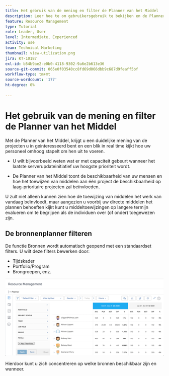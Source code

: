 ```yaml
---
title: Het gebruik van de mening en filter de Planner van het Middel
description: Leer hoe te om gebruikersgebruik te bekijken en de Planner van het Middel te filtreren.
feature: Resource Management
type: Tutorial
role: Leader, User
level: Intermediate, Experienced
activity: use
team: Technical Marketing
thumbnail: view-utilization.png
jira: KT-10187
exl-id: b54b9ae2-e0b0-4118-9302-9a6e2b613e36
source-git-commit: 065e0f03540cc8fd69d066dbb9c687d9feaff5bf
workflow-type: tm+mt
source-wordcount: '177'
ht-degree: 0%

---
```


# Het gebruik van de mening en filter de Planner van het Middel

Met de Planner van het Middel, krijgt u een duidelijke mening van de projecten u in geinteresseerd bent en een blik in real time kijkt hoe uw personeel omhoog stapelt om hen uit te voeren.

* U wilt bijvoorbeeld weten wat er met capaciteit gebeurt wanneer het laatste serverupdateinitiatief uw hoogste prioriteit wordt.

* De Planner van het Middel toont de beschikbaarheid van uw mensen en hoe het toewijzen van middelen aan één project de beschikbaarheid op laag-prioritaire projecten zal beïnvloeden.


U zult niet alleen kunnen zien hoe de toewijzing van middelen het werk van vandaag beïnvloedt, maar aangezien u voorbij uw directe middelen het plannen behoeften kijkt kunt u middeltoewijzingen op langere termijn evalueren om te begrijpen als de individuen over (of onder) toegewezen zijn.

## De bronnenplanner filteren

De functie Bronnen wordt automatisch geopend met een standaardset filters. U wilt deze filters bewerken door:

* Tijdskader
* Portfolio/Program
* Brongroepen, enz.

![&#x200B; filter van de middelplanner &#x200B;](assets/TRP01.png)

Hierdoor kunt u zich concentreren op welke bronnen beschikbaar zijn en wanneer.

